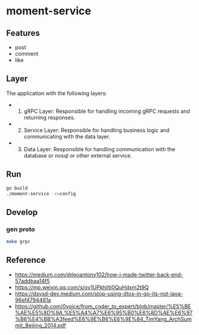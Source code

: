 # moment-service


## Features

- post
- comment
- like

## Layer

The application with the following layers:

- 1. gRPC Layer: Responsible for handling incoming gRPC requests and returning responses.
- 2. Service Layer: Responsible for handling business logic and communicating with the data layer.
- 3. Data Layer: Responsible for handling communication with the database or nosql or other external service.

## Run

```bash
go build
./moment-service -c=config
```

## Develop

### gen proto

```bash
make grpc
```

## Reference

- https://medium.com/@leoantony102/how-i-made-twitter-back-end-57addbaa14f5
- https://mp.weixin.qq.com/s/ov1UPkhjIti0QuHdxm2t9Q
- https://dsysd-dev.medium.com/stop-using-dtos-in-go-its-not-java-96ef4794481a
- https://github.com/0voice/from_coder_to_expert/blob/master/%E5%BE%AE%E5%8D%9A.%E5%A4%A7%E6%95%B0%E6%8D%AE%E6%97%B6%E4%BB%A3feed%E6%9E%B6%E6%9E%84_TimYang_ArchSummit_Beijing_2014.pdf
